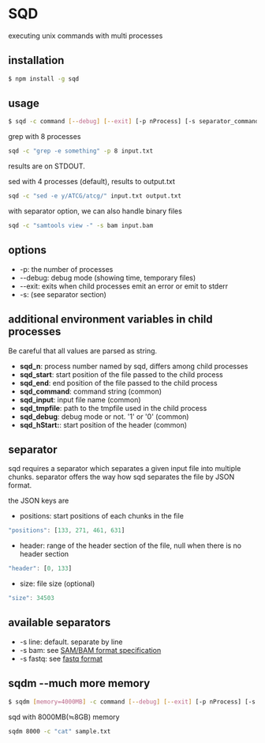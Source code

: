 SQD
==========
executing unix commands with multi processes

installation
----------------
```bash
$ npm install -g sqd
```

usage
-------------
```bash
$ sqd -c command [--debug] [--exit] [-p nProcess] [-s separator_command] <input file> [output file]
```

grep with 8 processes

```bash
sqd -c "grep -e something" -p 8 input.txt
```
results are on STDOUT.


sed with 4 processes (default), results to output.txt

```bash
sqd -c "sed -e y/ATCG/atcg/" input.txt output.txt
```

with separator option, we can also handle binary files
```bash
sqd -c "samtools view -" -s bam input.bam
```

options
-------------
- -p: the number of processes
- --debug: debug mode (showing time, temporary files)
- --exit: exits when child processes emit an error or emit to stderr
- -s: (see separator section)

additional environment variables in child processes
-----------------------------------------------------
Be careful that all values are parsed as string.

- **sqd_n**:       process number named by sqd, differs among child processes
- **sqd_start**:   start position of the file passed to the child process
- **sqd_end**:     end position of the file passed to the child process
- **sqd_command**: command string (common)
- **sqd_input**:   input file name (common)
- **sqd_tmpfile**: path to the tmpfile used in the child process
- **sqd_debug**: debug mode or not. '1' or '0' (common)
- **sqd_hStart:**: start position of the header (common)

separator
-------------
sqd requires a separator which separates a given input file into multiple chunks.
separator offers the way how sqd separates the file by JSON format.

the JSON keys are 

- positions: start positions of each chunks in the file

```js
"positions": [133, 271, 461, 631]
```

- header: range of the header section of the file, null when there is no header section

```js
"header": [0, 133]
```

- size: file size (optional)

```js
"size": 34503
```

available separators
----------------------
- -s line: default. separate by line
- -s bam:  see [SAM/BAM format specification](http://samtools.github.io/hts-specs/SAMv1.pdf)
- -s fastq: see [fastq format](http://en.wikipedia.org/wiki/FASTQ_format)


sqdm --much more memory
----------------------
```bash
$ sqdm [memory=4000MB] -c command [--debug] [--exit] [-p nProcess] [-s separator_command] <input file> [output file]
```

sqd with 8000MB(≒8GB) memory
```bash
sqdm 8000 -c "cat" sample.txt
```
